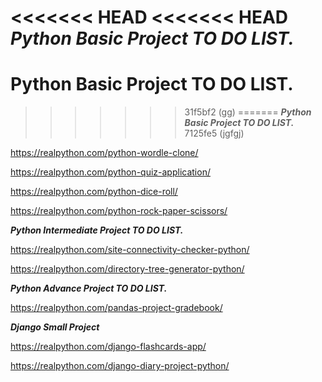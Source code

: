 <<<<<<< HEAD
<<<<<<< HEAD
***Python Basic Project TO DO LIST.***
=======
# **Python Basic Project TO DO LIST.**
>>>>>>> 31f5bf2 (gg)
=======
***Python Basic Project TO DO LIST.***
>>>>>>> 7125fe5 (jgfgj)

https://realpython.com/python-wordle-clone/

https://realpython.com/python-quiz-application/

https://realpython.com/python-dice-roll/

https://realpython.com/python-rock-paper-scissors/

***Python Intermediate Project TO DO LIST.***

https://realpython.com/site-connectivity-checker-python/

https://realpython.com/directory-tree-generator-python/



***Python Advance Project TO DO LIST.***

https://realpython.com/pandas-project-gradebook/


***Django Small Project***

https://realpython.com/django-flashcards-app/

https://realpython.com/django-diary-project-python/